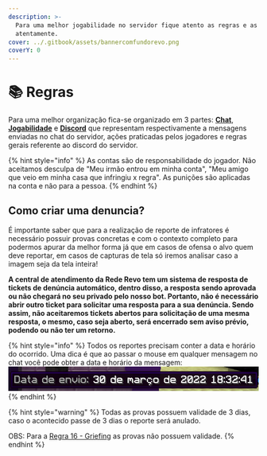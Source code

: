 ```yaml
---
description: >-
  Para uma melhor jogabilidade no servidor fique atento as regras e as leia
  atentamente.
cover: ../.gitbook/assets/bannercomfundorevo.png
coverY: 0
---
```


# 📚 Regras

Para uma melhor organização fica-se organizado em 3 partes: [**Chat**](chat.md), [**Jogabilidade**](jogabilidade.md) e [**Discord**](discord.md) que representam respectivamente a mensagens enviadas no chat do servidor, ações praticadas pelos jogadores e regras gerais referente ao discord do servidor.

{% hint style="info" %}
As contas são de responsabilidade do jogador. Não aceitamos desculpa de "Meu irmão entrou em minha conta", "Meu amigo que veio em minha casa que infringiu x regra". As punições são aplicadas na conta e não para a pessoa.
{% endhint %}

## Como criar uma denuncia?

É importante saber que para a realização de reporte de infratores é necessário possuir provas concretas e com o contexto completo para podermos apurar da melhor forma já que em casos de ofensa o alvo quem deve reportar, em casos de capturas de tela só iremos analisar caso a imagem seja da tela inteira!

**A central de atendimento da Rede Revo tem um sistema de resposta de tickets de denúncia automático, dentro disso, a resposta sendo aprovada ou não chegará no seu privado pelo nosso bot. Portanto, não é necessário abrir outro ticket para solicitar uma resposta para a sua denúncia. Sendo assim, não aceitaremos tickets abertos para solicitação de uma mesma resposta, o mesmo, caso seja aberto, será encerrado sem aviso prévio, podendo ou não ter um retorno.**

{% hint style="info" %}
Todos os reportes precisam conter a data e horário do ocorrido. Uma dica é que ao passar o mouse em qualquer mensagem no chat você pode obter a data e horário da mensagem: ![](<../.gitbook/assets/image (2) (1).png>)
{% endhint %}

{% hint style="warning" %}
Todas as provas possuem validade de 3 dias, caso o acontecido passe de 3 dias o reporte será anulado.

OBS: Para a [Regra 16 - Griefing](https://wiki.rederevo.com/regras/jogabilidade#01-5) as provas não possuem validade.
{% endhint %}

